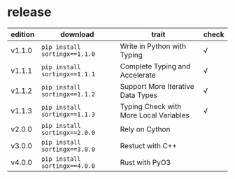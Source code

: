 # release

<div align="center">

|edition|download|trait|check|
|--|--|--|--|
|v1.1.0|`pip install sortingx==1.1.0`|Write in Python with Typing|√|
|v1.1.1|`pip install sortingx==1.1.1`|Complete Typing and Accelerate|√|
|v1.1.2|`pip install sortingx==1.1.2`|Support More Iterative Data Types|√|
|v1.1.3|`pip install sortingx==1.1.3`|Typing Check with More Local Variables|√|
|v2.0.0|`pip install sortingx==2.0.0`|Rely on Cython||
|v3.0.0|`pip install sortingx==3.0.0`|Restuct with C++||
|v4.0.0|`pip install sortingx==4.0.0`|Rust with PyO3||

</div>